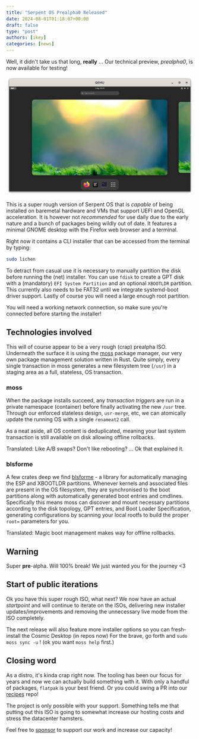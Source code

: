```yaml
---
title: "Serpent OS Prealpha0 Released"
date: 2024-08-01T01:18:07+00:00
draft: false
type: "post"
authors: [ikey]
categories: [news]
---
```


Well, it didn't take us that long, **really** ... Our technical preview, *prealpha0*, is now available for testing!

![wip boot code](../../static/img/blog/prealpha0-released/prealpha0.png)

<!--more-->

This is a super rough version of Serpent OS that is *capable* of being installed on baremetal hardware and VMs that
support UEFI and OpenGL acceleration. It is however not *recommended* for use daily due to the early nature and a bunch
of packages being wildly out of date. It features a minimal GNOME desktop with the Firefox web browser and a terminal.

Right now it contains a CLI installer that can be accessed from the terminal by typing:

```bash
sudo lichen
```

To detract from casual use it is necessary to manually partition the disk before running the (net) installer. You can use
`fdisk` to create a GPT disk with a (mandatory) `EFI System Partition` and an optional `XBOOTLDR` partition. This currently
also needs to be FAT32 until we integrate systemd-boot driver support. Lastly of course you will need a large enough root
partition.

You will need a working network connection, so make sure you're connected before starting the installer!


## Technologies involved

This will of course appear to be a very rough (crap) prealpha ISO. Underneath the surface it is using the [moss](https://github.com/serpent-os/moss)
package manager, our very own package management solution written in Rust. Quite simply, every single transaction in moss generates
a new filesystem tree (`/usr`) in a staging area as a full, stateless, OS transaction.

### moss

When the package installs succeed, any *transaction triggers* are run in a private namespace (container) before finally activating
the new `/usr` tree. Through our enforced stateless design, `usr-merge`, etc, we can atomically update the running OS with a single `renameat2`
call.

As a neat aside, all OS content is deduplicated, meaning your last system transaction is still available on disk allowing offline rollbacks.

Translated: Like A/B swaps? Don't like rebooting? ... Ok that explained it.

### blsforme

A few crates deep we find [blsforme](https://github.com/serpent-os/blsforme) - a library for automatically managing the ESP and XBOOTLDR
partitions. Whenever kernels and associated files are present in the OS filesystem, they are synchronised to the boot partitions along
with automatically generated boot entries and cmdlines. Specifically this means moss can discover and mount necessary partitions according to
the disk topology, GPT entries, and Boot Loader Specification, generating configurations by scanning your local rootfs to build the proper
`root=` parameters for you.

Translated: Magic boot management makes way for offline rollbacks.

## Warning

Super **pre**-alpha. Will 100% break! We just wanted you for the journey <3

## Start of public iterations

Ok you have this super rough ISO, what next? We now have an actual *startpoint* and will continue to iterate on the ISOs,
delivering new installer updates/improvements and removing the unnecessary live mode from the ISO completely.

The next release will also feature more installer options so you can fresh-install the Cosmic Desktop (in repos now)
For the brave, go forth and `sudo moss sync -u` ! (ok you want `moss help` first.)

## Closing word

As a distro, it's kinda crap right now. The tooling has been our focus for years and now we can actually build something
with it. With only a handful of packages, `flatpak` is your best friend. Or you could swing a PR into our [recipes](https://github.com/serpent-os/recipes) repo!

The project is only possible with your support. Something tells me that putting out this ISO is going to somewhat increase
our hosting costs and stress the datacenter hamsters.

Feel free to [sponsor](https://github.com/sponsors/ikeycode) to support our work and increase our capacity!
